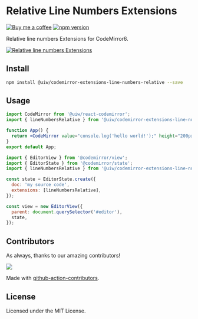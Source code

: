<!--rehype:ignore:start-->

# Relative Line Numbers Extensions

<!--rehype:ignore:end-->

[![Buy me a coffee](https://img.shields.io/badge/Buy%20me%20a%20coffee-048754?logo=buymeacoffee)](https://jaywcjlove.github.io/#/sponsor)
[![npm version](https://img.shields.io/npm/v/@uiw/codemirror-extensions-line-numbers-relative.svg)](https://www.npmjs.com/package/@uiw/codemirror-extensions-line-numbers-relative)

Relative line numbers Extensions for CodeMirror6.

[![Relative line numbers Extensions](https://user-images.githubusercontent.com/1680273/178180348-c53b4b91-527c-4a90-9e60-20269ef9a598.png)](https://uiwjs.github.io/react-codemirror/#/extensions/line-numbers-relative)

## Install

```bash
npm install @uiw/codemirror-extensions-line-numbers-relative --save
```

## Usage

```jsx
import CodeMirror from '@uiw/react-codemirror';
import { lineNumbersRelative } from '@uiw/codemirror-extensions-line-numbers-relative';

function App() {
  return <CodeMirror value="console.log('hello world!');" height="200px" extensions={[lineNumbersRelative]} />;
}
export default App;
```

```js
import { EditorView } from '@codemirror/view';
import { EditorState } from '@codemirror/state';
import { lineNumbersRelative } from '@uiw/codemirror-extensions-line-numbers-relative';

const state = EditorState.create({
  doc: 'my source code',
  extensions: [lineNumbersRelative],
});

const view = new EditorView({
  parent: document.querySelector('#editor'),
  state,
});
```

## Contributors

As always, thanks to our amazing contributors!

<a href="https://github.com/uiwjs/react-codemirror/graphs/contributors">
  <img src="https://uiwjs.github.io/react-codemirror/CONTRIBUTORS.svg" />
</a>

Made with [github-action-contributors](https://github.com/jaywcjlove/github-action-contributors).

## License

Licensed under the MIT License.
